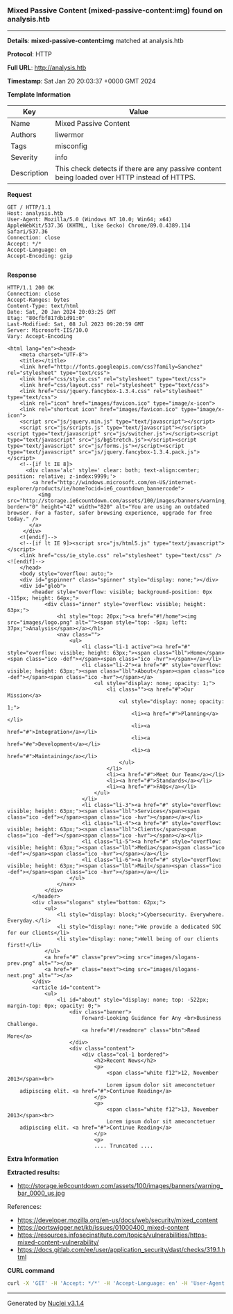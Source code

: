 ### Mixed Passive Content (mixed-passive-content:img) found on analysis.htb

----
**Details**: **mixed-passive-content:img** matched at analysis.htb

**Protocol**: HTTP

**Full URL**: http://analysis.htb

**Timestamp**: Sat Jan 20 20:03:37 +0000 GMT 2024

**Template Information**

| Key | Value |
| --- | --- |
| Name | Mixed Passive Content |
| Authors | liwermor |
| Tags | misconfig |
| Severity | info |
| Description | This check detects if there are any passive content being loaded over HTTP instead of HTTPS.<br> |

**Request**
```http
GET / HTTP/1.1
Host: analysis.htb
User-Agent: Mozilla/5.0 (Windows NT 10.0; Win64; x64) AppleWebKit/537.36 (KHTML, like Gecko) Chrome/89.0.4389.114 Safari/537.36
Connection: close
Accept: */*
Accept-Language: en
Accept-Encoding: gzip


```

**Response**
```http
HTTP/1.1 200 OK
Connection: close
Accept-Ranges: bytes
Content-Type: text/html
Date: Sat, 20 Jan 2024 20:03:25 GMT
Etag: "80cfbf817db1d91:0"
Last-Modified: Sat, 08 Jul 2023 09:20:59 GMT
Server: Microsoft-IIS/10.0
Vary: Accept-Encoding

<html lang="en"><head>
	<meta charset="UTF-8">
	<title></title>
	<link href="http://fonts.googleapis.com/css?family=Sanchez" rel="stylesheet" type="text/css">
	<link href="css/style.css" rel="stylesheet" type="text/css">
	<link href="css/layout.css" rel="stylesheet" type="text/css">
	<link href="css/jquery.fancybox-1.3.4.css" rel="stylesheet" type="text/css">
	<link rel="icon" href="images/favicon.ico" type="image/x-icon">
	<link rel="shortcut icon" href="images/favicon.ico" type="image/x-icon">
	<script src="js/jquery.min.js" type="text/javascript"></script>
	<script src="js/scripts.js" type="text/javascript"></script><script type="text/javascript" src="js/switcher.js"></script><script type="text/javascript" src="js/bgStretch.js"></script><script type="text/javascript" src="js/forms.js"></script><script type="text/javascript" src="js/jquery.fancybox-1.3.4.pack.js"></script>
	<!--[if lt IE 8]>
	  <div class='alc' style=' clear: both; text-align:center; position: relative; z-index:9999;'>
		<a href="http://windows.microsoft.com/en-US/internet-explorer/products/ie/home?ocid=ie6_countdown_bannercode">
		  <img src="http://storage.ie6countdown.com/assets/100/images/banners/warning_bar_0000_us.jpg" border="0" height="42" width="820" alt="You are using an outdated browser. For a faster, safer browsing experience, upgrade for free today." />
	   </a>
	 </div>
	<![endif]-->
	<!--[if lt IE 9]><script src="js/html5.js" type="text/javascript"></script>
	<link href="css/ie_style.css" rel="stylesheet" type="text/css" /><![endif]-->
	</head>
	<body style="overflow: auto;">
	<div id="gspinner" class="spinner" style="display: none;"></div>
	<div id="glob">
		<header style="overflow: visible; background-position: 0px -115px; height: 64px;">
			<div class="inner" style="overflow: visible; height: 63px;">
				<h1 style="top: 20px;"><a href="#!/home"><img src="images/logo.png" alt=""><span style="top: -5px; left: 37px;">Analysis</span></a></h1>
				<nav class="">
					<ul>
						<li class="li-1 active"><a href="#" style="overflow: visible; height: 63px;"><span class="lbl">Home</span><span class="ico -def"></span><span class="ico -hvr"></span></a></li>
						<li class="li-2"><a href="#" style="overflow: visible; height: 63px;"><span class="lbl">About</span><span class="ico -def"></span><span class="ico -hvr"></span></a>
							<ul style="display: none; opacity: 1;">
								<li class=""><a href="#">Our Mission</a>
									<ul style="display: none; opacity: 1;">
										<li><a href="#">Planning</a></li>
										<li><a href="#">Integration</a></li>
										<li><a href="#e">Development</a></li>
										<li><a href="#">Maintaining</a></li>
									</ul>
								</li>
								<li><a href="#">Meet Our Team</a></li>
								<li><a href="#">Standards</a></li>
								<li><a href="#">FAQs</a></li>
							</ul>
						</li>
						<li class="li-3"><a href="#" style="overflow: visible; height: 63px;"><span class="lbl">Services</span><span class="ico -def"></span><span class="ico -hvr"></span></a></li>
						<li class="li-4"><a href="#" style="overflow: visible; height: 63px;"><span class="lbl">Clients</span><span class="ico -def"></span><span class="ico -hvr"></span></a></li>
						<li class="li-5"><a href="#" style="overflow: visible; height: 63px;"><span class="lbl">Media</span><span class="ico -def"></span><span class="ico -hvr"></span></a></li>
						<li class="li-6"><a href="#" style="overflow: visible; height: 63px;"><span class="lbl">Mail</span><span class="ico -def"></span><span class="ico -hvr"></span></a></li>
					</ul>
				</nav>
			</div>
		</header>
		<div class="slogans" style="bottom: 62px;">
			<ul>
				<li style="display: block;">Cybersecurity. Everywhere. Everyday.</li>
				<li style="display: none;">We provide a dedicated SOC for our clients</li>
				<li style="display: none;">Well being of our clients first!</li>
			</ul>
			<a href="#" class="prev"><img src="images/slogans-prev.png" alt=""></a>
			<a href="#" class="next"><img src="images/slogans-next.png" alt=""></a>
		</div>
		<article id="content">
			<ul>
				<li id="about" style="display: none; top: -522px; margin-top: 0px; opacity: 0;">
					<div class="banner">
						Forward-Looking Guidance for Any <br>Business Challenge.
						<a href="#!/readmore" class="btn">Read More</a>
					</div>
					<div class="content">
						<div class="col-1 bordered">
							<h2>Recent News</h2>
							<p>
								<span class="white f12">12, November 2013</span><br>
								Lorem ipsum dolor sit ameconctetuer 
	adipiscing elit. <a href="#">Continue Reading</a>
							</p>
							<p>
								<span class="white f12">13, November 2013</span><br>
								Lorem ipsum dolor sit ameconctetuer 
	adipiscing elit. <a href="#">Continue Reading</a>
							</p>
							<p>
							.... Truncated ....
```

**Extra Information**

**Extracted results:**

- http://storage.ie6countdown.com/assets/100/images/banners/warning_bar_0000_us.jpg


References: 
- https://developer.mozilla.org/en-us/docs/web/security/mixed_content
- https://portswigger.net/kb/issues/01000400_mixed-content
- https://resources.infosecinstitute.com/topics/vulnerabilities/https-mixed-content-vulnerability/
- https://docs.gitlab.com/ee/user/application_security/dast/checks/319.1.html

**CURL command**
```sh
curl -X 'GET' -H 'Accept: */*' -H 'Accept-Language: en' -H 'User-Agent: Mozilla/5.0 (Windows NT 10.0; Win64; x64) AppleWebKit/537.36 (KHTML, like Gecko) Chrome/89.0.4389.114 Safari/537.36' 'http://analysis.htb'
```

----

Generated by [Nuclei v3.1.4](https://github.com/projectdiscovery/nuclei)